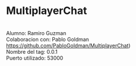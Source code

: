# MultiplayerChat

<br>Alumno: Ramiro Guzman
<br>Colaboracion con: Pablo Goldman https://github.com/PabloGoldman/MultiplayerChat)
<br>Nombre del tag: 0.0.1
<br>Puerto utilizado: 53000

